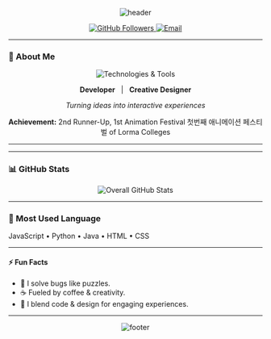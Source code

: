 <!-- Wave Header -->
<p align="center">
  <img src="https://capsule-render.vercel.app/api?type=waving&color=0:1e3c72,100:2a5298&height=200&section=header&text=Hey%2C%20I'm%20[Your%20Name]!&fontSize=40&fontColor=ffffff&animation=twinkling" alt="header"/>
</p>

<!-- Profile & Contact Badges -->
<p align="center">
  <a href="https://github.com/MNicer2004">
    <img src="https://img.shields.io/github/followers/MNicer2004?label=Follow&style=social" alt="GitHub Followers"/>
  </a>
  <a href="mailto:mcreationstudio1@gmail.com">
    <img src="https://img.shields.io/badge/Email-Contact-blue?style=flat-square&logo=gmail" alt="Email"/>
  </a>
  
</p>

---

### 👤 About Me

<div align="center">

<img src="https://skillicons.dev/icons?i=html,css,js,python,java,blender,photoshop,figma,illustrator" alt="Technologies & Tools" />

<p>
  <strong>Developer</strong> &nbsp; | &nbsp; <strong>Creative Designer</strong>
</p>

<p><em>Turning ideas into interactive experiences</em></p>

<p>
  <strong>Achievement:</strong> 2nd Runner-Up, 1st Animation Festival 첫번째 애니메이션 페스티벌 of Lorma Colleges
</p>

</div>

---


---

### 📊 GitHub Stats

<p align="center">
  <img src="https://github-readme-stats.vercel.app/api?username=yourusername&show_icons=true&include_all_commits=true&count_private=true&theme=radical" alt="Overall GitHub Stats" />
</p>

---

### 🏅 Most Used Language

JavaScript • Python • Java • HTML • CSS

---

#### ⚡ Fun Facts

- 🧩 I solve bugs like puzzles.  
- ☕ Fueled by coffee & creativity.  
- 🎨 I blend code & design for engaging experiences.

---

<p align="center">
  <img src="https://capsule-render.vercel.app/api?type=wave&color=0:2a5298,100:1e3c72&height=80&section=footer" alt="footer"/>
</p>

